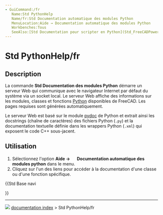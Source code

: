 ```yaml
---
- GuiCommand:/fr
   Name:Std PythonHelp
   Name/fr:Std Documentation automatique des modules Python 
   MenuLocation:Aide → Documentation automatique des modules Python
   Workbenches:Tous
   SeeAlso:[Std Documentation pour scripter en Python](Std_FreeCADPowerUserHub/fr.md)
---
```


# Std PythonHelp/fr

## Description

La commande **Std Documentation des modules Python** démarre un serveur Web qui communique avec le navigateur Internet par défaut du système via un socket local. Le serveur Web affiche des informations sur les modules, classes et fonctions [Python](Python/fr.md) disponibles de FreeCAD. Les pages requises sont générées automatiquement.

Le serveur Web est basé sur le module [pydoc](https://docs.python.org/3.8/library/pydoc.html#module-pydoc) de Python et extrait ainsi les docstrings (chaîne de caractères) des fichiers Python (`.py`) et la documentation textuelle définie dans les wrappers Python (`.xml`) qui exposent le code C++ sous-jacent.

## Utilisation

1.  Sélectionnez l\'option **Aide → <img src="images/Std_PythonHelp.svg" width=16px> Documentation automatique des modules python** dans le menu.
2.  Cliquez sur l\'un des liens pour accéder à la documentation d\'une classe ou d\'une fonction spécifique.





{{Std Base navi

}}



---
![](images/Right_arrow.png) [documentation index](../README.md) > Std PythonHelp/fr
